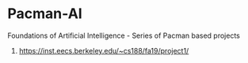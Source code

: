 # Pacman-AI
Foundations of Artificial Intelligence - Series of Pacman based projects
1. https://inst.eecs.berkeley.edu/~cs188/fa19/project1/

